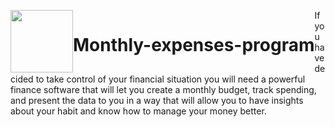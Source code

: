 <span style="display:block; float:left;"><img  src="https://ums.asu.edu.eg/images/logo.png" width="100" /></span>
<h1 style="display:block; float:left;" > Monthly-expenses-program</h1>
If you have decided to take control of your financial situation you will need a powerful finance software that will let you create a monthly budget, track spending, and present the data to you in a way that will allow you to have insights about your habit and know how to manage your money better.


